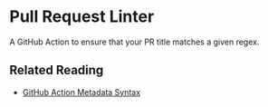 # Pull Request Linter

A GitHub Action to ensure that your PR title matches a given regex.

## Related Reading

* [GitHub Action Metadata Syntax](https://help.github.com/en/actions/automating-your-workflow-with-github-actions/metadata-syntax-for-github-actions)
